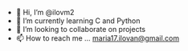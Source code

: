 - 👋 Hi, I’m @ilovm2
- 🌱 I’m currently learning C and Python
- 💞️ I’m looking to collaborate on projects
- 📫 How to reach me ... maria17.ilovan@gmail.com

